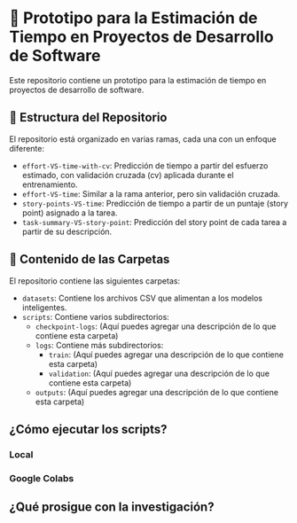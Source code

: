# 🤖 Prototipo para la Estimación de Tiempo en Proyectos de Desarrollo de Software

Este repositorio contiene un prototipo para la estimación de tiempo en proyectos de desarrollo de software.

## 🧱 Estructura del Repositorio

El repositorio está organizado en varias ramas, cada una con un enfoque diferente:

- `effort-VS-time-with-cv`: Predicción de tiempo a partir del esfuerzo estimado, con validación cruzada (cv) aplicada durante el entrenamiento.
- `effort-VS-time`: Similar a la rama anterior, pero sin validación cruzada.
- `story-points-VS-time`: Predicción de tiempo a partir de un puntaje (story point) asignado a la tarea.
- `task-summary-VS-story-point`: Predicción del story point de cada tarea a partir de su descripción.

## 📁 Contenido de las Carpetas

El repositorio contiene las siguientes carpetas:

- `datasets`: Contiene los archivos CSV que alimentan a los modelos inteligentes.
- `scripts`: Contiene varios subdirectorios:
  - `checkpoint-logs`: (Aquí puedes agregar una descripción de lo que contiene esta carpeta)
  - `logs`: Contiene más subdirectorios:
    - `train`: (Aquí puedes agregar una descripción de lo que contiene esta carpeta)
    - `validation`: (Aquí puedes agregar una descripción de lo que contiene esta carpeta)
  - `outputs`: (Aquí puedes agregar una descripción de lo que contiene esta carpeta)



## ¿Cómo ejecutar los scripts?

### Local

### Google Colabs

## ¿Qué prosigue con la investigación?
